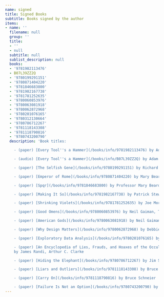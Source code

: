 ```yaml
---
name: signed
title: Signed Books
subtitle: Books signed by the author
items:
- name: ''
  filename: null
  group: ''
  title:
  - ''
  - null
  subtitle: null
  sublist_description: null
  books:
  - '9781982113476'
  - B07L39ZZ2Q
  - '9780199291151'
  - '9780871404220'
  - '9781846683800'
  - '9781982167738'
  - '9781781252635'
  - '9780060853976'
  - '9780063081918'
  - '9780062872968'
  - '9780201076165'
  - '9780312130664'
  - '9780786712267'
  - '9781118143308'
  - '9781118790816'
  - '9780743200790'
  description: 'Book titles:

    - (paper) [Every Tool''s a Hammer](/books/info/9781982113476) by Adam Savage

    - (audio) [Every Tool''s a Hammer](/books/info/B07L39ZZ2Q) by Adam Savage

    - (paper) [The Selfish Gene](/books/info/9780199291151) by Richard Dawkins

    - (paper) [Emperor of Rome](/books/info/9780871404220) by Mary Beard

    - (paper) [Spqr](/books/info/9781846683800) by Professor Mary Beard

    - (paper) [Making It So](/books/info/9781982167738) by Patrick Stewart

    - (paper) [Shrinking Violets](/books/info/9781781252635) by Joe Moran

    - (paper) [Good Omens](/books/info/9780060853976) by Neil Gaiman, Terry Pratchett

    - (paper) [American Gods](/books/info/9780063081918) by Neil Gaiman

    - (paper) [Why Design Matters](/books/info/9780062872968) by Debbie Millman

    - (paper) [Exploratory Data Analysis](/books/info/9780201076165) by John Tukey

    - (paper) [An Encyclopedia of Lies, Frauds, and Hoaxes of the Occult and Supernatural](/books/info/9780312130664)
    by James Randi, Arthur C. Clarke

    - (paper) [Hiding the Elephant](/books/info/9780786712267) by Jim Steinmeyer

    - (paper) [Liars and Outliers](/books/info/9781118143308) by Bruce Schneier

    - (paper) [Carry On](/books/info/9781118790816) by Bruce Schneier

    - (paper) [Failure Is Not an Option](/books/info/9780743200790) by Gene Kranz'
---
```


